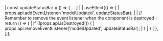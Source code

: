 <framework-specific-section frameworks="react">
<snippet transform={false} language="jsx">
|  const updateStatusBar = () => { ... }
|
|  useEffect(() => {
|    props.api.addEventListener('modelUpdated', updateStatusBar);
|
|    // Remember to remove the event listener when the component is destroyed
|    return () => {
|        if (!props.api.isDestroyed()) {
|            props.api.removeEventListener('modelUpdated', updateStatusBar);
|        }
|    }
|  }, []);
</snippet>
</framework-specific-section>